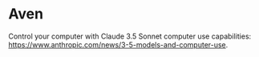 # Aven

Control your computer with Claude 3.5 Sonnet computer use capabilities: https://www.anthropic.com/news/3-5-models-and-computer-use.
